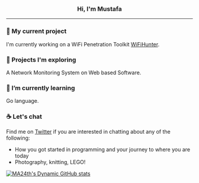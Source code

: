 <h3 align="center">Hi, I'm Mustafa</h3>
<hr>

### 🔭  My current project

I'm currently working on a WiFi Penetration Toolkit [WiFiHunter](https://github.com/MA24th/WiFiHunter).

### :rocket: Projects I'm exploring

A Network Monitoring System on Web based Software.

### 🌱  I’m currently learning 

Go language.

### :coffee: Let's chat

Find me on [Twitter](https://twitter.com/MA24th) if you are interested in chatting about any of the following:

- How you got started in programming and your journey to where you are today
- Photography, knitting, LEGO!

[![MA24th's Dynamic GitHub stats](https://github-readme-stats.vercel.app/api?username=MA24th&count_private=true&show_icons=true&theme=white)](https://github.com/anuraghazra/github-readme-stats)


<!--
**MA24th/MA24th** is a ✨ _special_ ✨ repository because its `README.md` (this file) appears on your GitHub profile.

Here are some ideas to get you started:

- 🔭 I’m currently working on ...
- 🌱 I’m currently learning ...
- 👯 I’m looking to collaborate on ...
- 🤔 I’m looking for help with ...
- 💬 Ask me about ...
- 📫 How to reach me: ...
- 😄 Pronouns: ...
- ⚡ Fun fact: ...
-->
